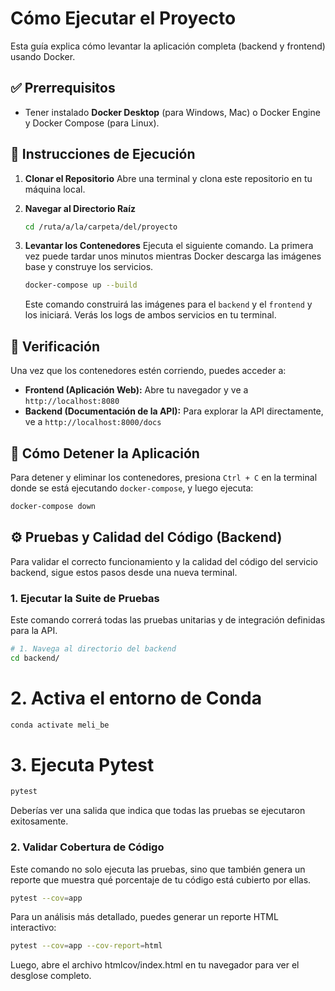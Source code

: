# Cómo Ejecutar el Proyecto

Esta guía explica cómo levantar la aplicación completa (backend y frontend) usando Docker.

## ✅ Prerrequisitos

* Tener instalado **Docker Desktop** (para Windows, Mac) o Docker Engine y Docker Compose (para Linux).

## 🚀 Instrucciones de Ejecución

1.  **Clonar el Repositorio**
    Abre una terminal y clona este repositorio en tu máquina local.

2.  **Navegar al Directorio Raíz**
    ```bash
    cd /ruta/a/la/carpeta/del/proyecto
    ```

3.  **Levantar los Contenedores**
    Ejecuta el siguiente comando. La primera vez puede tardar unos minutos mientras Docker descarga las imágenes base y construye los servicios.
    ```bash
    docker-compose up --build
    ```
    Este comando construirá las imágenes para el `backend` y el `frontend` y los iniciará. Verás los logs de ambos servicios en tu terminal.

## 🧪 Verificación

Una vez que los contenedores estén corriendo, puedes acceder a:

* **Frontend (Aplicación Web):** Abre tu navegador y ve a `http://localhost:8080`
* **Backend (Documentación de la API):** Para explorar la API directamente, ve a `http://localhost:8000/docs`

## 🛑 Cómo Detener la Aplicación

Para detener y eliminar los contenedores, presiona `Ctrl + C` en la terminal donde se está ejecutando `docker-compose`, y luego ejecuta:
```bash
docker-compose down
```

## ⚙️ Pruebas y Calidad del Código (Backend)

Para validar el correcto funcionamiento y la calidad del código del servicio backend, sigue estos pasos desde una nueva terminal.

### 1. Ejecutar la Suite de Pruebas

Este comando correrá todas las pruebas unitarias y de integración definidas para la API.

```bash
# 1. Navega al directorio del backend
cd backend/
```
# 2. Activa el entorno de Conda
```bash
conda activate meli_be
```
# 3. Ejecuta Pytest
```bash
pytest
```

Deberías ver una salida que indica que todas las pruebas se ejecutaron exitosamente.

### 2. Validar Cobertura de Código

Este comando no solo ejecuta las pruebas, sino que también genera un reporte que muestra qué porcentaje de tu código está cubierto por ellas.
```bash
pytest --cov=app
```

Para un análisis más detallado, puedes generar un reporte HTML interactivo:
```bash
pytest --cov=app --cov-report=html
```

Luego, abre el archivo htmlcov/index.html en tu navegador para ver el desglose completo.